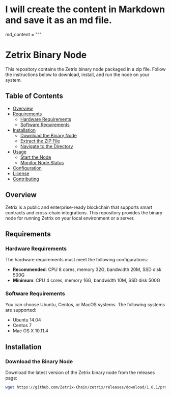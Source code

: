 # I will create the content in Markdown and save it as an md file.

md_content = """
# Zetrix Binary Node

This repository contains the Zetrix binary node packaged in a zip file. Follow the instructions below to download, install, and run the node on your system.

## Table of Contents
- [Overview](#overview)
- [Requirements](#requirements)
  - [Hardware Requirements](#hardware-requirements)
  - [Software Requirements](#software-requirements)
- [Installation](#installation)
  - [Download the Binary Node](#download-the-binary-node)
  - [Extract the ZIP File](#extract-the-zip-file)
  - [Navigate to the Directory](#navigate-to-the-directory)
- [Usage](#usage)
  - [Start the Node](#start-the-node)
  - [Monitor Node Status](#monitor-node-status)
- [Configuration](#configuration)
- [License](#license)
- [Contributing](#contributing)

## Overview
Zetrix is a public and enterprise-ready blockchain that supports smart contracts and cross-chain integrations. This repository provides the binary node for running Zetrix on your local environment or a server.

## Requirements

### Hardware Requirements

The hardware requirements must meet the following configurations:

- **Recommended**: CPU 8 cores, memory 32G, bandwidth 20M, SSD disk 500G
- **Minimum**: CPU 4 cores, memory 16G, bandwidth 10M, SSD disk 500G

### Software Requirements
You can choose Ubuntu, Centos, or MacOS systems. The following systems are supported:

- Ubuntu 14.04
- Centos 7
- Mac OS X 10.11.4

## Installation

### Download the Binary Node

Download the latest version of the Zetrix binary node from the releases page:

```bash
wget https://github.com/Zetrix-Chain/zetrix/releases/download/1.0.1/prod_1.0.1_linux_amd64.tar.gz
